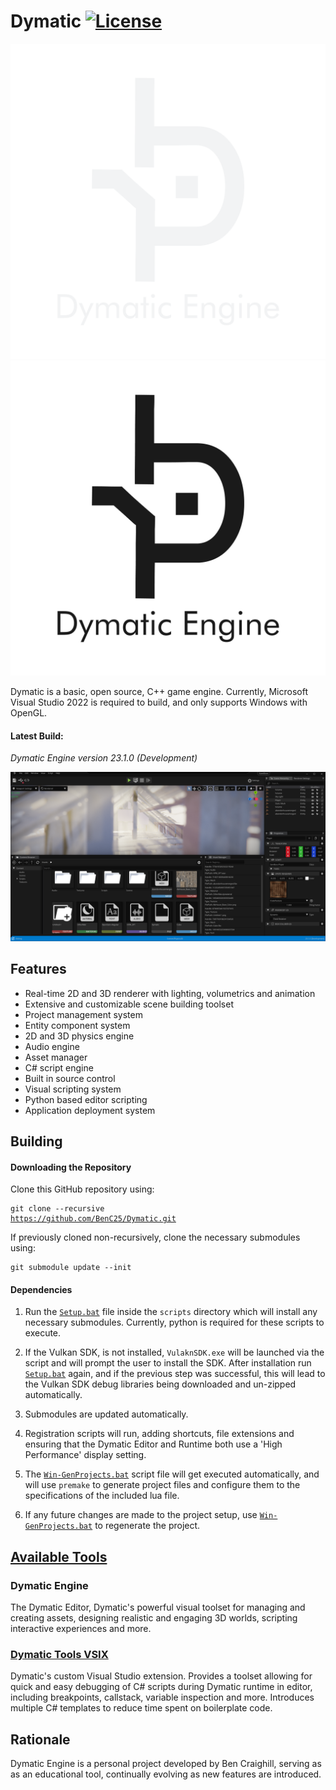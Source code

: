 # Dymatic [![License](https://img.shields.io/github/license/BenC25/Dymatic.svg)](https://github.com/BenC25/Dymatic/blob/master/LICENSE)

![Dymatic_Logo_Dark](/Resources/Branding/Dymatic_Logo_Dark.png#gh-dark-mode-only)
![Dymatic_Logo_Light](/Resources/Branding/Dymatic_Logo_Light.png#gh-light-mode-only)

Dymatic is a basic, open source, C++ game engine.
Currently, Microsoft Visual Studio 2022 is required to build, and only supports Windows with OpenGL.

<h4>Latest Build:</h4>
<i>Dymatic Engine version 23.1.0 (Development)</i>

![Dymatic_Editor_Screenshot](/Resources/Branding/Screenshots/EditorScreenshot.png)

## Features
- Real-time 2D and 3D renderer with lighting, volumetrics and animation
- Extensive and customizable scene building toolset
- Project management system
- Entity component system
- 2D and 3D physics engine
- Audio engine
- Asset manager
- C# script engine
- Built in source control
- Visual scripting system
- Python based editor scripting
- Application deployment system

## Building
#### Downloading the Repository
Clone this GitHub repository using: <pre><code>git clone --recursive https://github.com/BenC25/Dymatic.git</code></pre>
If previously cloned non-recursively, clone the necessary submodules using:
<pre><code>git submodule update --init</code></pre>

#### Dependencies

1. Run the [`Setup.bat`](https://github.com/BenC25/Dymatic/Public/scripts/Setup.bat) file inside the `scripts` directory which will install any necessary submodules. Currently, python is required for these scripts to execute.

2. If the Vulkan SDK, is not installed, `VulaknSDK.exe` will be launched via the script and will prompt the user to install the SDK. After installation run [`Setup.bat`](https://github.com/BenC25/Dymatic/Public/scripts/Setup.bat) again, and if the previous step was successful, this will lead to the Vulkan SDK debug libraries being downloaded and un-zipped automatically.

3. Submodules are updated automatically.

4. Registration scripts will run, adding shortcuts, file extensions and ensuring that the Dymatic Editor and Runtime both use a 'High Performance' display setting.

5. The [`Win-GenProjects.bat`](https://github.com/BenC25/Dymatic/Public/scripts/Win-GenProjects.bat) script file will get executed automatically, and will use `premake` to generate project files and configure them to the specifications of the included lua file.

6. If any future changes are made to the project setup, use [`Win-GenProjects.bat`](https://github.com/BenC25/Dymatic/Public/scripts/Win-GenProjects.bat) to regenerate the project.

## [Available Tools](https://www.dymaticengine.com/tools)
### Dymatic Engine
The Dymatic Editor, Dymatic's powerful visual toolset for managing and creating assets, designing realistic and engaging 3D worlds, scripting interactive experiences and more.

### [Dymatic Tools VSIX](https://github.com/BenC25/DymaticTools)
Dymatic's custom Visual Studio extension. Provides a toolset allowing for quick and easy debugging of C# scripts during Dymatic runtime in editor, including breakpoints, callstack, variable inspection and more. Introduces multiple C# templates to reduce time spent on boilerplate code.

## Rationale
Dymatic Engine is a personal project developed by Ben Craighill, serving as as an educational tool, continually evolving as new features are introduced.